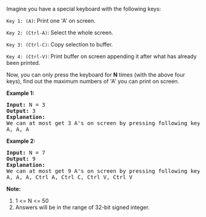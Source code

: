 <div><p>Imagine you have a special keyboard with the following keys: </p>
<p><code>Key 1: (A)</code>:  Print one 'A' on screen.</p>
<p><code>Key 2: (Ctrl-A)</code>: Select the whole screen.</p>
<p><code>Key 3: (Ctrl-C)</code>: Copy selection to buffer.</p>
<p><code>Key 4: (Ctrl-V)</code>: Print buffer on screen appending it after what has already been printed. </p>



<p>Now, you can only press the keyboard for <b>N</b> times (with the above four keys), find out the maximum numbers of 'A' you can print on screen.</p>


<p><b>Example 1:</b><br>
</p><pre><b>Input:</b> N = 3
<b>Output:</b> 3
<b>Explanation:</b> 
We can at most get 3 A's on screen by pressing following key sequence:
A, A, A
</pre>
<p></p>

<p><b>Example 2:</b><br>
</p><pre><b>Input:</b> N = 7
<b>Output:</b> 9
<b>Explanation:</b> 
We can at most get 9 A's on screen by pressing following key sequence:
A, A, A, Ctrl A, Ctrl C, Ctrl V, Ctrl V
</pre>
<p></p>

<p><b>Note:</b><br>
</p><ol>
<li>1 &lt;= N &lt;= 50 </li>
<li>Answers will be in the range of 32-bit signed integer.</li>
</ol>
<p></p>
</div>